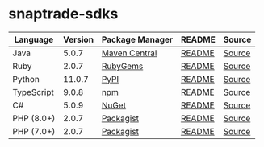 # snaptrade-sdks

|Language|Version|Package Manager|README|Source|
|-|-|-|-|-|
|Java|5.0.7|[Maven Central](https://central.sonatype.com/artifact/com.konfigthis/snaptrade-java-sdk/5.0.7)|[README](https://github.com/passiv/snaptrade-sdks/tree/HEAD/sdks/java#readme)|[Source](https://github.com/passiv/snaptrade-sdks/tree/HEAD/sdks/java)|
|Ruby|2.0.7|[RubyGems](https://rubygems.org/gems/snaptrade/versions/2.0.7)|[README](https://github.com/passiv/snaptrade-sdks/tree/HEAD/sdks/ruby#readme)|[Source](https://github.com/passiv/snaptrade-sdks/tree/HEAD/sdks/ruby)|
|Python|11.0.7|[PyPI](https://pypi.org/project/snaptrade-python-sdk/11.0.7)|[README](https://github.com/passiv/snaptrade-sdks/tree/HEAD/sdks/python#readme)|[Source](https://github.com/passiv/snaptrade-sdks/tree/HEAD/sdks/python)|
|TypeScript|9.0.8|[npm](https://www.npmjs.com/package/snaptrade-typescript-sdk/v/9.0.8)|[README](https://github.com/passiv/snaptrade-sdks/tree/HEAD/sdks/typescript#readme)|[Source](https://github.com/passiv/snaptrade-sdks/tree/HEAD/sdks/typescript)|
|C#|5.0.9|[NuGet](https://nuget.org/packages/SnapTrade.Net/5.0.9)|[README](https://github.com/passiv/snaptrade-sdks/tree/HEAD/sdks/csharp#readme)|[Source](https://github.com/passiv/snaptrade-sdks/tree/HEAD/sdks/csharp)|
|PHP (8.0+)|2.0.7|[Packagist](https://packagist.org/packages/konfig/snaptrade-php-sdk#2.0.7)|[README](https://github.com/passiv/snaptrade-php-sdk/tree/HEAD/sdks/php#readme)|[Source](https://github.com/passiv/snaptrade-php-sdk/tree/HEAD/sdks/php)|
|PHP (7.0+)|2.0.7|[Packagist](https://packagist.org/packages/konfig/snaptrade-php-7-sdk#2.0.7)|[README](https://github.com/passiv/snaptrade-php-7-sdk/tree/HEAD/sdks/php7#readme)|[Source](https://github.com/passiv/snaptrade-php-7-sdk/tree/HEAD/sdks/php7)|